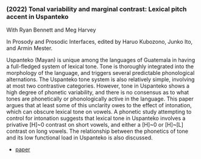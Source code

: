 ### (2022) Tonal variability and marginal contrast: Lexical pitch accent in Uspanteko ###


With Ryan Bennett and Meg Harvey

In Prosody and Prosodic Interfaces, edited by Haruo Kubozono, Junko Ito, and Armin Mester.

Uspanteko (Mayan) is unique among the languages of Guatemala in having a 
full-fledged system of lexical tone. Tone is thoroughly integrated into 
the morphology of the language, and triggers several predictable 
phonological alternations. The Uspanteko tone system is also relatively 
simple, involving at most two contrastive categories. However, tone in 
Uspanteko shows a high degree of phonetic variability, and there is no 
consensus as to what tones are phonetically or phonologically active in 
the language. This paper argues that at least some of this unclarity 
owes to the effect of intonation, which can obscure lexical tone on 
vowels. A phonetic study attempting to control for intonation suggests 
that lexical tone in Uspanteko involves a privative [H]~0 contrast on 
short vowels, and either a [H]~0 or [H]~[L] contrast on long vowels. The 
relationship between the phonetics of tone and its low functional load 
in Uspanteko is also discussed.

+ [paper](./resources/papers/tonal_variability.pdf)
